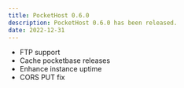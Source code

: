 ```yaml
---
title: PocketHost 0.6.0
description: PocketHost 0.6.0 has been released.
date: 2022-12-31
---
```


- FTP support
- Cache pocketbase releases
- Enhance instance uptime
- CORS PUT fix
